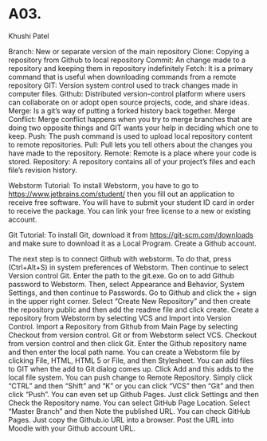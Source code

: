 # A03.
Khushi Patel
 
Branch: New or separate version of the main repository
Clone: Copying a repository from Github to local repository
Commit: An change made to a repository and keeping them in repository indefinitely
Fetch: It is a primary command that is useful when downloading commands from a remote repository
GIT: Version system control used to track changes made in computer files.
Github: Distributed version-control platform where users can collaborate on or adopt open source projects, code, and share ideas.
Merge: Is a git’s way of putting a forked history back together.
Merge Conflict: Merge conflict happens when you try to merge branches that are doing two opposite things and GIT wants your help in deciding which one to keep. 
Push: The push command is used to upload local repository content to remote repositories.
Pull: Pull lets you tell others about the changes you have made to the repository.
Remote: Remote is a place where your code is stored.
Repository: A repository contains all of your project’s files and each file’s revision history.

Webstorm Tutorial:
To install Webstorm, you have to go to https://www.jetbrains.com/student/ then you fill out an application to receive free software. You will have to submit your student ID card in order to receive the package. You can link your free license to a new or existing account. 

Git Tutorial:
To install Git, download it from https://git-scm.com/downloads and make sure to download it as a Local Program. Create a Github account. 

The next step is to connect Github with webstorm. To do that, press (Ctrl+Alt+S) in system preferences of Webstorm. Then continue to select Version control Git. Enter the path to the git.exe. Go on to add Github password to Webstorm. Then, select Appearance and Behavior, System Settings, and then continue to Passwords. Go to Github and click the + sign in the upper right corner. Select “Create New Repository” and then create the repository public and then add the readme file and click create. Create a repository from Webstorm by selecting VCS and Import into Version Control. Import a Repository from Github from Main Page by selecting Checkout from version control. Git or from Webstorm select VCS. Checkout from version control and then click Git. Enter the Github repository name and then enter the local path name. You can create a Webstorm file by clicking File, HTML, HTML 5 or File, and then Stylesheet. You can add files to GIT when the add to Git dialog comes up. Click Add and this adds to the local file system. You can push change to Remote Repository. Simply click “CTRL”  and then “Shift” and “K” or you can click “VCS” then “Git” and then click “Push”. You can even set up Github Pages. Just click Settings and then Check the Repository name. You can select GitHub Page Location. Select “Master Branch” and then Note the published URL. You can check GitHub Pages. Just copy the Github.io URL into a browser. Post the URL into Moodle with your Github account URL. 
